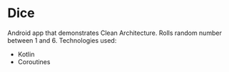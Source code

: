 # Dice
Android app that demonstrates Clean Architecture. Rolls random number between 1 and 6.
Technologies used:
* Kotlin
* Coroutines
